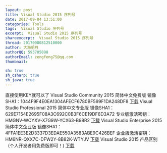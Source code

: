 ```yaml
---
layout: post
title: Visual Studio 2015 序列号
date: 2017-09-04 13:51:00
categories: Tools
tags:  Visual Studio 序列号
excerpt:  Visual Studio 2015 序列号
shareexcerpt:  Visual Studio 2015 序列号
thread: 20170080812510000
author: 大海明月
authorQQ: 593705098
authorEmail: zengfeng75@qq.com
thumbnail:

sh: true
sh_csharp: true
sh_java: true
---
```


直接使用KEY就可以了
Visual Studio Community 2015 简体中文免费版
镜像SHA1：1044F9F4E0EA1304AFECF6780BF599F1DA248DF8
[下载](http://download.microsoft.com/download/B/4/8/B4870509-05CB-447C-878F-2F80E4CB464C/vs2015.com_chs.iso)
Visual Studio Professional 2015 简体中文专业版
镜像SHA1：629E7154E2695F08A3C692C0B3F6CE19DF6D3A72
专业版激活密钥：HMGNV-WCYXV-X7G9W-YCX63-B98R2
[下载](http://download.microsoft.com/download/B/8/9/B898E46E-CBAE-4045-A8E2-2D33DD36F3C4/vs2015.pro_chs.iso)
Visual Studio Enterprise 2015 简体中文企业版
镜像SHA1：4FFA1EE3E2D3337D3EDAE550A3583ABE9C426BEF
企业版激活密钥：HM6NR-QXX7C-DFW2Y-8B82K-WTYJV
[下载](http://download.microsoft.com/download/B/8/F/B8F1470D-2396-4E7A-83F5-AC09154EB925/vs2015.ent_chs.iso)
Visual Studio 2015 产品区别（个人开发者用免费版即可！)
[下载](https://www.visualstudio.com/vs-2015-product-editions)